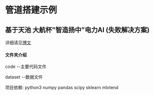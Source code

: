 # 管道搭建示例
## 基于天池 大航杯"智造扬中”电力AI (失败解决方案)

详细请见[博文](http://blog.zhanglun.me/2017/06/13/%E5%A4%A7%E8%88%AA%E6%9D%AF%E2%80%9C%E6%99%BA%E9%80%A0%E6%89%AC%E4%B8%AD%E2%80%9D%E7%94%B5%E5%8A%9BAI%E5%A4%A7%E8%B5%9B%E5%8F%82%E8%B5%9B%E7%BB%8F%E9%AA%8C/) 

#### 文件夹介绍

code  --主要代码文件

dataset  --数据文件


项目依赖:
python3
numpy 
pandas 
scipy
sklearn
mlxtend